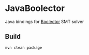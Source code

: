 JavaBoolector
===============================================================================
Java bindings for [Boolector](https://github.com/boolector/boolector) SMT solver

Build
-------------------------------------------------------------------------------
```
mvn clean package
```


